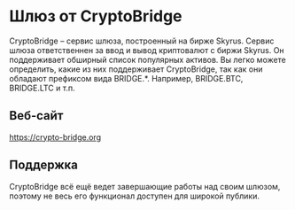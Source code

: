 # Шлюз от CryptoBridge

CryptoBridge – сервис шлюза, построенный на бирже Skyrus. Сервис шлюза ответственнен за ввод и вывод криптовалют с биржи Skyrus. Он поддерживает обширный список популярных активов. Вы легко можете определить, какие из них поддерживает CryptoBridge, так как они обладают префиксом вида BRIDGE.*. Например, BRIDGE.BTC, BRIDGE.LTC и т.п.

## Веб-сайт

<https://crypto-bridge.org>

## Поддержка

CryptoBridge всё ещё ведет завершающие работы над своим шлюзом, поэтому не весь его функционал доступен для широкой публики.